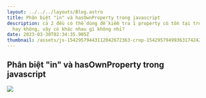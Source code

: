 ```yaml
---
layout: ../../../layouts/Blog.astro
title: Phân biệt "in" và hasOwnProperty trong javascript
description: cả 2 đều có thể dùng để kiểm tra 1 property có tồn tại trong object
  hay không, vậy có khác nhau gì không nhỉ?
date: 2023-03-30T02:34:35.905Z
thumbnail: /assets/js-15429579443112042672363-crop-1542957949936317424252.webp
---
```

## Phân biệt "in" và hasOwnProperty trong javascript

![](/assets/js-15429579443112042672363-crop-1542957949936317424252.webp)